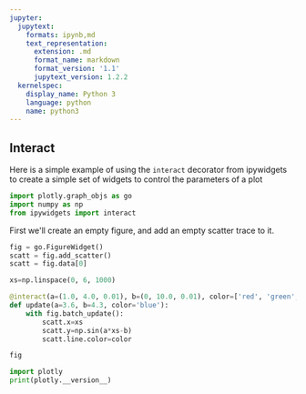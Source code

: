 ```yaml
---
jupyter:
  jupytext:
    formats: ipynb,md
    text_representation:
      extension: .md
      format_name: markdown
      format_version: '1.1'
      jupytext_version: 1.2.2
  kernelspec:
    display_name: Python 3
    language: python
    name: python3
---
```


## Interact
Here is a simple example of using the `interact` decorator from ipywidgets to create a simple set of widgets to control the parameters of a plot

```python
import plotly.graph_objs as go
import numpy as np
from ipywidgets import interact
```

First we'll create an empty figure, and add an empty scatter trace to it.

```python
fig = go.FigureWidget()
scatt = fig.add_scatter()
scatt = fig.data[0]

```

```python
xs=np.linspace(0, 6, 1000)

@interact(a=(1.0, 4.0, 0.01), b=(0, 10.0, 0.01), color=['red', 'green', 'blue'])
def update(a=3.6, b=4.3, color='blue'):
    with fig.batch_update():
        scatt.x=xs
        scatt.y=np.sin(a*xs-b)
        scatt.line.color=color

fig
```

```python
import plotly
print(plotly.__version__)
```
